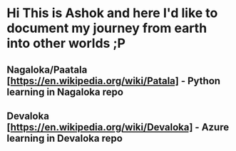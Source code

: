 # Hi This is Ashok and here I'd like to document my journey from earth into other worlds ;P 
## Nagaloka/Paatala [https://en.wikipedia.org/wiki/Patala] - Python learning in Nagaloka repo
## Devaloka [https://en.wikipedia.org/wiki/Devaloka] - Azure learning in Devaloka repo
